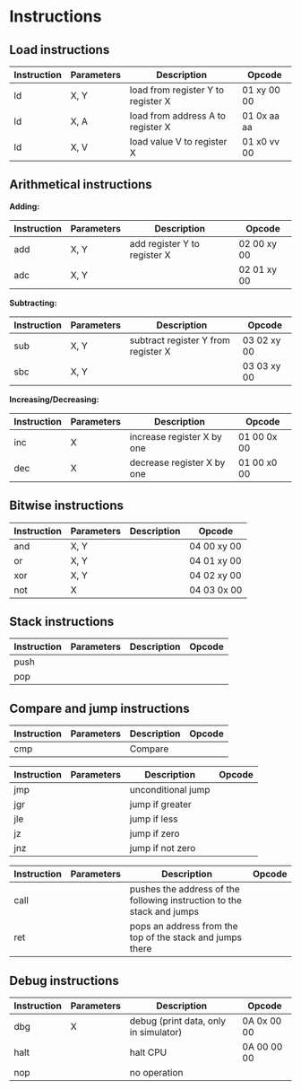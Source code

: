 # Instructions

## Load instructions

| Instruction | Parameters | Description                        | Opcode      |
| ----------- | ---------- | ---------------------------------- | ----------- |
| ld          | X, Y       | load from register Y to register X | 01 xy 00 00 |
| ld          | X, A       | load from address A to register X  | 01 0x aa aa |
| ld          | X, V       | load value V to register X         | 01 x0 vv 00 |

## Arithmetical instructions

**Adding:**

| Instruction | Parameters | Description                  | Opcode      |
| ----------- | ---------- | ---------------------------- | ----------- |
| add         | X, Y       | add register Y to register X | 02 00 xy 00 |
| adc         | X, Y       |                              | 02 01 xy 00 |

**Subtracting:**

| Instruction | Parameters | Description                         | Opcode      |
| ----------- | ---------- | ----------------------------------- | ----------- |
| sub         | X, Y       | subtract register Y from register X | 03 02 xy 00 |
| sbc         | X, Y       |                                     | 03 03 xy 00 |

**Increasing/Decreasing:**

| Instruction | Parameters | Description                | Opcode      |
| ----------- | ---------- | -------------------------- | ----------- |
| inc         | X          | increase register X by one | 01 00 0x 00 |
| dec         | X          | decrease register X by one | 01 00 x0 00 |

## Bitwise instructions

| Instruction | Parameters | Description | Opcode      |
| ----------- | ---------- | ----------- | ----------- |
| and         | X, Y       |             | 04 00 xy 00 |
| or          | X, Y       |             | 04 01 xy 00 |
| xor         | X, Y       |             | 04 02 xy 00 |
| not         | X          |             | 04 03 0x 00 |

## Stack instructions

| Instruction | Parameters | Description | Opcode      |
| ----------- | ---------- | ----------- | ----------- |
| push        |            |             |             |
| pop         |            |             |             |

## Compare and jump instructions

| Instruction | Parameters | Description | Opcode      |
| ----------- | ---------- | ----------- | ----------- |
| cmp         |            | Compare     |             |

| Instruction | Parameters | Description        | Opcode      |
| ----------- | ---------- | ------------------ | ----------- |
| jmp         |            | unconditional jump |             |    
| jgr         |            | jump if greater    |             |
| jle         |            | jump if less       |             |
| jz          |            | jump if zero       |             |
| jnz         |            | jump if not zero   |             |

| Instruction | Parameters | Description                                                            | Opcode      |
| ----------- | ---------- | ---------------------------------------------------------------------- | ----------- |
| call        |            | pushes the address of the following instruction to the stack and jumps |             |
| ret         |            | pops an address from the top of the stack and jumps there              |             |

## Debug instructions

| Instruction | Parameters | Description                           | Opcode      |
| ----------- | ---------- | ------------------------------------- | ----------- |
| dbg         | X          | debug (print data, only in simulator) | 0A 0x 00 00 |
| halt        |            | halt CPU                              | 0A 00 00 00 |
| nop         |            | no operation                          |             |